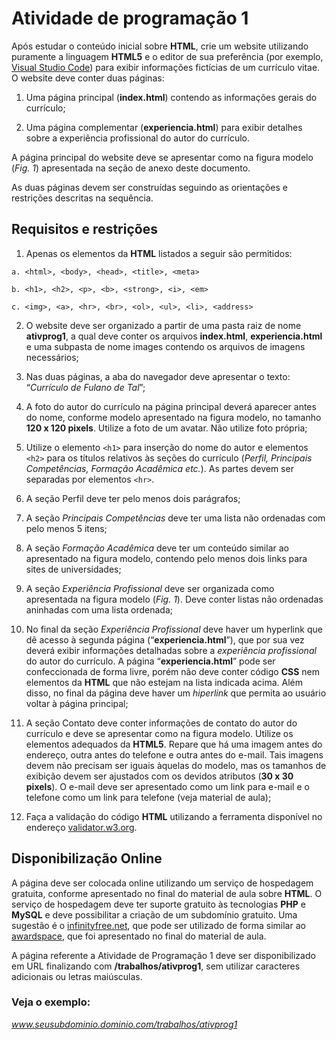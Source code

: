 # Atividade de programação 1

Após estudar o conteúdo inicial sobre **HTML**, crie um website utilizando puramente a linguagem **HTML5** e o editor de sua preferência (por exemplo, [Visual Studio Code](https://code.visualstudio.com/)) para exibir informações fictícias de um currículo vitae. O website deve conter duas páginas:

1. Uma página principal (**index.html**) contendo as informações gerais do currículo;

2. Uma página complementar (**experiencia.html**) para exibir detalhes sobre a experiência profissional do autor do currículo.

A página principal do website deve se apresentar como na figura modelo (*Fig. 1*) apresentada na seção de anexo deste documento.

As duas páginas devem ser construídas seguindo as orientações e restrições descritas na sequência.

## Requisitos e restrições

1. Apenas os elementos da **HTML** listados a seguir são permitidos:
```
a. <html>, <body>, <head>, <title>, <meta>

b. <h1>, <h2>, <p>, <b>, <strong>, <i>, <em>

c. <img>, <a>, <hr>, <br>, <ol>, <ul>, <li>, <address>
```
2. O website deve ser organizado a partir de uma pasta raiz de nome **ativprog1**, a qual deve conter os arquivos **index.html**, **experiencia.html** e uma subpasta de nome images contendo os arquivos de imagens necessários;

3. Nas duas páginas, a aba do navegador deve apresentar o texto: “*Currículo de Fulano de Tal*”;

4. A foto do autor do currículo na página principal deverá aparecer antes do nome, conforme modelo apresentado na figura modelo, no tamanho **120 x 120 pixels**. Utilize a foto de um avatar. Não utilize foto própria;

5. Utilize o elemento `<h1>` para inserção do nome do autor e elementos `<h2>` para os títulos relativos às seções do currículo (*Perfil, Principais Competências, Formação Acadêmica etc.*). As partes devem ser separadas por elementos `<hr>`.

6. A seção Perfil deve ter pelo menos dois parágrafos;

7. A seção *Principais Competências* deve ter uma lista não ordenadas com pelo menos 5 itens;

8. A seção *Formação Acadêmica* deve ter um conteúdo similar ao apresentado na figura modelo, contendo pelo menos dois links para sites de universidades;

9. A seção *Experiência Profissional* deve ser organizada como apresentada na figura modelo (*Fig. 1*). Deve conter listas não ordenadas aninhadas com uma lista ordenada;

10. No final da seção *Experiência Profissional* deve haver um hyperlink que dê acesso à segunda página (“**experiencia.html**”), que por sua vez deverá exibir informações detalhadas sobre a *experiência profissional* do autor do currículo. A página “**experiencia.html**” pode ser confeccionada de forma livre, porém não deve conter código **CSS** nem elementos da **HTML** que não estejam na lista indicada acima. Além disso, no final da página deve haver um *hiperlink* que permita ao usuário voltar à página principal;

11. A seção Contato deve conter informações de contato do autor do currículo e deve se apresentar como na figura modelo. Utilize os elementos adequados da **HTML5**. Repare que há uma imagem antes do endereço, outra antes do telefone e outra antes do e-mail. Tais imagens devem não precisam ser iguais àquelas do modelo, mas os tamanhos de exibição devem ser ajustados com os devidos atributos (**30 x 30 pixels**). O e-mail deve ser apresentado como um link para e-mail e o telefone como um link para telefone (veja material de aula);

12. Faça a validação do código **HTML** utilizando a ferramenta disponível no endereço [validator.w3.org](validator.w3.org).

## Disponibilização Online

A página deve ser colocada online utilizando um serviço de hospedagem gratuita, conforme apresentado no final do material de aula sobre **HTML**. O serviço de hospedagem deve ter suporte gratuito às tecnologias **PHP** e **MySQL** e deve possibilitar a criação de um subdomínio gratuito. Uma sugestão é o [infinityfree.net](https://www.infinityfree.com/), que pode ser utilizado de forma similar ao [awardspace](https://www.awardspace.com/), que foi apresentado no final do material de aula.

A página referente a Atividade de Programação 1 deve ser disponibilizado em URL finalizando com **/trabalhos/ativprog1**, sem utilizar caracteres adicionais ou letras maiúsculas.

### Veja o exemplo:

*www.seusubdominio.dominio.com/trabalhos/ativprog1*